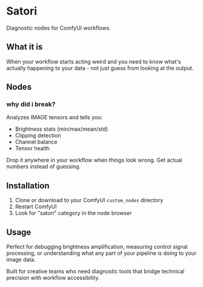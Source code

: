 # Satori

Diagnostic nodes for ComfyUI workflows.

## What it is

When your workflow starts acting weird and you need to know what's actually happening to your data - not just guess from looking at the output.

## Nodes

### why did i break?

Analyzes IMAGE tensors and tells you:
- Brightness stats (min/max/mean/std)
- Clipping detection  
- Channel balance
- Tensor health

Drop it anywhere in your workflow when things look wrong. Get actual numbers instead of guessing.

## Installation

1. Clone or download to your ComfyUI `custom_nodes` directory
2. Restart ComfyUI
3. Look for "satori" category in the node browser

## Usage

Perfect for debugging brightness amplification, measuring control signal processing, or understanding what any part of your pipeline is doing to your image data.

Built for creative teams who need diagnostic tools that bridge technical precision with workflow accessibility.